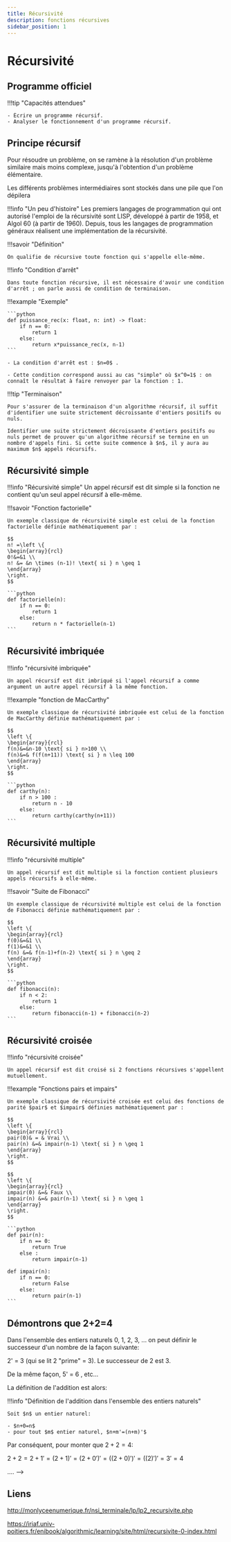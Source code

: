 ```yaml
---
title: Récursivité
description: fonctions récursives
sidebar_position: 1
---
```

# Récursivité

## Programme officiel

!!!tip "Capacités attendues"

    - Écrire un programme récursif.
    - Analyser le fonctionnement d'un programme récursif.



## Principe récursif

Pour résoudre un problème, on se ramène à la résolution d'un problème similaire mais moins complexe, jusqu'à l'obtention d'un problème élémentaire.

Les différents problèmes intermédiaires sont stockés dans une pile que l'on dépilera

!!!info "Un peu d'histoire"
    Les premiers langages de programmation qui ont autorisé l'emploi de la récursivité sont LISP, développé à partir de 1958, et Algol 60 (à partir de 1960). Depuis, tous les langages de programmation généraux réalisent une implémentation de la récursivité.


!!!savoir "Définition"

    On qualifie de récursive toute fonction qui s'appelle elle-même.


!!!info "Condition d'arrêt"

    Dans toute fonction récursive, il est nécessaire d'avoir une condition d'arrêt ; on parle aussi de condition de terminaison.


!!!example "Exemple"

    ```python
    def puissance_rec(x: float, n: int) -> float:
        if n == 0:
            return 1
        else:
            return x*puissance_rec(x, n-1)
    ```

    - La condition d'arrêt est : $n=0$ .

    - Cette condition correspond aussi au cas "simple" où $x^0=1$ : on connaît le résultat à faire renvoyer par la fonction : 1.



!!!tip "Terminaison"

    Pour s'assurer de la terminaison d'un algorithme récursif, il suffit d'identifier une suite strictement décroissante d'entiers positifs ou nuls.

    Identifier une suite strictement décroissante d'entiers positifs ou nuls permet de prouver qu'un algorithme récursif se termine en un nombre d'appels fini. Si cette suite commence à $n$, il y aura au maximum $n$ appels récursifs.


## Récursivité simple

!!!info "Récursivité simple"
    Un appel récursif est dit simple si la fonction ne contient qu'un seul appel récursif à elle-même.


!!!savoir "Fonction factorielle"

    Un exemple classique de récursivité simple est celui de la fonction factorielle définie mathématiquement par :

    $$
    n! =\left \{
    \begin{array}{rcl}
    0!&=&1 \\
    n! &= &n \times (n-1)! \text{ si } n \geq 1
    \end{array}
    \right.
    $$

    ```python
    def factorielle(n):
        if n == 0:
            return 1
        else:
            return n * factorielle(n-1)
    ```



## Récursivité imbriquée

!!!info "récursivité imbriquée"

    Un appel récursif est dit imbriqué si l'appel récursif a comme argument un autre appel récursif à la même fonction.


!!!example "fonction de MacCarthy"

    Un exemple classique de récursivité imbriquée est celui de la fonction de MacCarthy définie mathématiquement par :

    $$
    \left \{
    \begin{array}{rcl}
    f(n)&=&n-10 \text{ si } n>100 \\
    f(n)&=& f(f(n+11)) \text{ si } n \leq 100
    \end{array}
    \right.
    $$

    ```python
    def carthy(n):
        if n > 100 :
            return n - 10
        else:
            return carthy(carthy(n+11))
    ```



## Récursivité multiple

!!!info "récursivité multiple"

    Un appel récursif est dit multiple si la fonction contient plusieurs appels récursifs à elle-même.



!!!savoir "Suite de Fibonacci"

    Un exemple classique de récursivité multiple est celui de la fonction de Fibonacci définie mathématiquement par :

    $$
    \left \{
    \begin{array}{rcl}
    f(0)&=&1 \\
    f(1)&=&1 \\
    f(n) &=& f(n-1)+f(n-2) \text{ si } n \geq 2
    \end{array}
    \right.
    $$

    ```python
    def fibonacci(n):
        if n < 2:
            return 1
        else:
            return fibonacci(n-1) + fibonacci(n-2)
    ```



## Récursivité croisée

!!!info "récursivité croisée"

    Un appel récursif est dit croisé si 2 fonctions récursives s'appellent mutuellement.


!!!example "Fonctions pairs et impairs"

    Un exemple classique de récursivité croisée est celui des fonctions de parité $pair$ et $impair$ définies mathématiquement par :

    $$
    \left \{
    \begin{array}{rcl}
    pair(0)& = & Vrai \\
    pair(n) &=& impair(n-1) \text{ si } n \geq 1
    \end{array}
    \right.
    $$

    $$
    \left \{
    \begin{array}{rcl}
    impair(0) &=& Faux \\
    impair(n) &=& pair(n-1) \text{ si } n \geq 1
    \end{array}
    \right.
    $$

    ```python
    def pair(n):
        if n == 0:
            return True
        else :
            return impair(n-1)

    def impair(n):
        if n == 0:
            return False
        else:
            return pair(n-1)
    ```



## Démontrons que 2+2=4

Dans l'ensemble des entiers naturels 0, 1, 2, 3, ... on peut définir le successeur d'un nombre de la façon suivante:

2' = 3 (qui se lit 2 "prime" = 3). Le successeur de 2 est 3.

De la même façon, 5' = 6 , etc...

La définition de l'addition est alors:

!!!info "Définition de l'addition dans l'ensemble des entiers naturels"

    Soit $n$ un entier naturel:

    - $n+0=n$
    - pour tout $m$ entier naturel, $n+m'=(n+m)'$



Par conséquent, pour monter que $2+2=4$:

$2+2 = 2+1' = (2+1)' = (2+0')' = ((2+0)')' = ((2)')'=3'=4$

.... -->

## Liens

http://monlyceenumerique.fr/nsi_terminale/lp/lp2_recursivite.php

https://iriaf.univ-poitiers.fr/enibook/algorithmic/learning/site/html/recursivite-0-index.html
